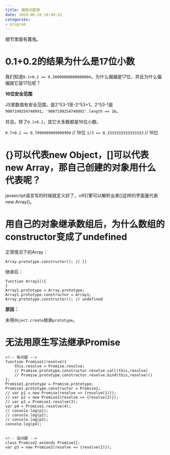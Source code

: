 ```yaml
---
title: 编程问题录
date: 2020-06-28 10:49:32
categories: 
- program
---
```


细节里面有魔鬼。

# 0.1+0.2的结果为什么是17位小数

我们知道`0.1+0.2 == 0.30000000000000004`，为什么偏偏是17位，并且为什么偏偏就它是17位呢？

**16位安全范围**

JS里数值有安全范围，是2^53-1至-2^53+1。2^53-1是`9007199254740991`，`'9007199254740992'.length == 16`。

并且，除了`0.1+0.2`，其它大多数都是16位小数。

`0.7+0.1 == 0.7999999999999999` // 16位
`1/3 == 0.3333333333333333` // 16位

# {}可以代表new Object，[]可以代表new Array，那自己创建的对象用什么代表呢？

javascript语言写的时候就定义好了，v8引擎可以解析出来[]这样的字面量代表new Array()。

# 用自己的对象继承数组后，为什么数组的constructor变成了undefined


正常情况下的Array：

```
Array.prototype.constructor(); // []
```

继承后：

```
function Array1(){
}
Array1.prototype = Array.prototype;
Array1.prototype.constructor = Array1;
Array.prototype.constructor(); // undefined
```

**原因：**

未用`Object.create`继承`prototype`。

# 无法用原生写法继承Promise


```
<!-- 有问题 -->
function Promise1(resolve){
    this.resolve = Promise.resolve;
    // Promise.prototype.constructor.resolve.call(this,resolve)
    // Promise.prototype.constructor.resolve.bind(this,resolve)()
};
Promise1.prototype = Promise.prototype;
Promise1.prototype.constructor = Promise1;
// var p1 = new Promise(resolve => {resolve(1)});
// var p2 = new Promise1(resolve => {resolve(2)});
// var p3 = Promise1.resolve(3);
var p4 = Promise1.resolve(4);
// console.log(p1);
// console.log(p2);
// console.log(p3);
console.log(p4);


<!-- 没问题 -->
class Promise2 extends Promise{};
var p3 = new Promise2(resolve => {resolve(2)});

```
